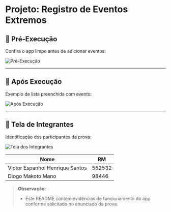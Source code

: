 # Projeto: Registro de Eventos Extremos

## 👀 Pré-Execução  
Confira o app limpo antes de adicionar eventos:

![Pré-Execução](https://github.com/user-attachments/assets/f83e8123-8023-4166-a7ae-da60e84566a8)

---

## 🚀 Após Execução  
Exemplo de lista preenchida com evento:

![Após Execução](https://github.com/user-attachments/assets/067d51ba-5fb9-4821-aeba-b775ba6877c5)

---

## 👥 Tela de Integrantes  
Identificação dos participantes da prova:

![Tela dos Integrantes](https://github.com/user-attachments/assets/59e193d1-67e0-41a8-baaf-26921d54f29a)

| Nome                                     | RM       |
|------------------------------------------|----------|
| Victor Espanhol Henrique Santos         | 552532   |
| Diogo Makoto Mano                        | 98446    |


> **Observação:**  
> - Este README contém evidências de funcionamento do app conforme solicitado no enunciado da prova.  

